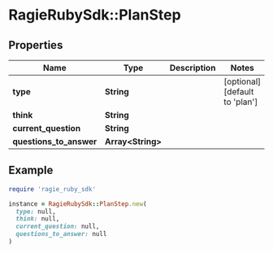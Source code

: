 # RagieRubySdk::PlanStep

## Properties

| Name | Type | Description | Notes |
| ---- | ---- | ----------- | ----- |
| **type** | **String** |  | [optional][default to &#39;plan&#39;] |
| **think** | **String** |  |  |
| **current_question** | **String** |  |  |
| **questions_to_answer** | **Array&lt;String&gt;** |  |  |

## Example

```ruby
require 'ragie_ruby_sdk'

instance = RagieRubySdk::PlanStep.new(
  type: null,
  think: null,
  current_question: null,
  questions_to_answer: null
)
```

